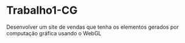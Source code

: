 # Trabalho1-CG
Desenvolver um site de vendas que tenha os elementos gerados por computação gráfica usando o WebGL
